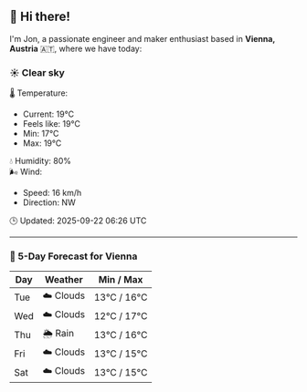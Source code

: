 ## 👋 Hi there!

I'm Jon, a passionate engineer and maker enthusiast based in **Vienna, Austria** 🇦🇹, where we have today:

### ☀️ Clear sky 

🌡️ Temperature: 
* Current: 19°C
* Feels like: 19°C
* Min: 17°C 
* Max: 19°C  

💧 Humidity: 80%  
🌬️ Wind: 
* Speed: 16 km/h 
* Direction: NW  

🕒 Updated: 2025-09-22 06:26 UTC

---

### 📅 5-Day Forecast for Vienna

| Day | Weather | Min / Max |
|-----|---------|------------|
| Tue | ☁️ Clouds | 13°C / 16°C |
| Wed | ☁️ Clouds | 12°C / 17°C |
| Thu | 🌦️ Rain | 13°C / 16°C |
| Fri | ☁️ Clouds | 13°C / 15°C |
| Sat | ☁️ Clouds | 13°C / 15°C |
